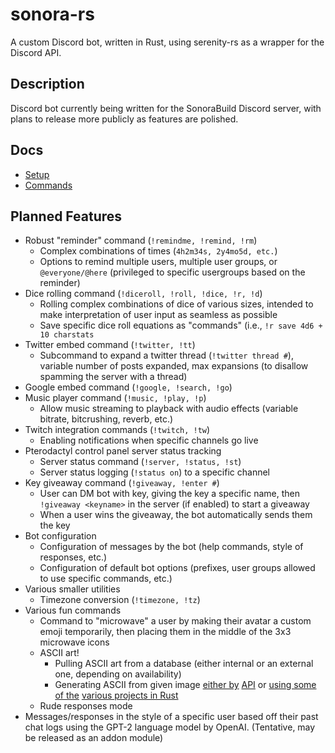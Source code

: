 # sonora-rs

A custom Discord bot, written in Rust, using serenity-rs as a wrapper for the Discord API. 

## Description

Discord bot currently being written for the SonoraBuild Discord server, with plans to release more publicly as features are polished.

## Docs

- [Setup](docs/setup/README.md)
- [Commands](docs/commands/README.md) 

## Planned Features

- Robust "reminder" command (`!remindme, !remind, !rm`)
  - Complex combinations of times (`4h2m34s, 2y4mo5d, etc.`)
  - Options to remind multiple users, multiple user groups, or `@everyone/@here` (privileged to specific usergroups based on the reminder)
- Dice rolling command (`!diceroll, !roll, !dice, !r, !d`)
  - Rolling complex combinations of dice of various sizes, intended to make interpretation of user input as seamless as possible
  - Save specific dice roll equations as "commands" (i.e., `!r save 4d6 + 10 charstats`
- Twitter embed command (`!twitter, !tt`)
  - Subcommand to expand a twitter thread (`!twitter thread #`), variable number of posts expanded, max expansions (to disallow spamming the server with a thread)
- Google embed command (`!google, !search, !go`)
- Music player command (`!music, !play, !p`)
  - Allow music streaming to playback with audio effects (variable bitrate, bitcrushing, reverb, etc.)
- Twitch integration commands (`!twitch, !tw`)
  - Enabling notifications when specific channels go live
- Pterodactyl control panel server status tracking
  - Server status command (`!server, !status, !st`)
  - Server status logging (`!status on`) to a specific channel
- Key giveaway command (`!giveaway, !enter #`)
  - User can DM bot with key, giving the key a specific name, then `!giveaway <keyname>` in the server (if enabled) to start a giveaway
  - When a user wins the giveaway, the bot automatically sends them the key
- Bot configuration
  - Configuration of messages by the bot (help commands, style of responses, etc.)
  - Configuration of default bot options (prefixes, user groups allowed to use specific commands, etc.)
- Various smaller utilities
  - Timezone conversion (`!timezone, !tz`)
- Various fun commands
  - Command to "microwave" a user by making their avatar a custom emoji temporarily, then placing them in the middle of the 3x3 microwave icons 
  - ASCII art!
    - Pulling ASCII art from a database (either internal or an external one, depending on availability)
    - Generating ASCII from given image [either by](https://rapidapi.com/orthosie/api/ascii-art/endpoints) [API](http://artii.herokuapp.com/) or [using some of the](https://github.com/edelsonc/asciify) [various projects in Rust](https://github.com/lnenad/image-to-ascii) 
  - Rude responses mode
- Messages/responses in the style of a specific user based off their past chat logs using the GPT-2 language model by OpenAI. (Tentative, may be released as an addon module)


